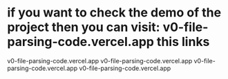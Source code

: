 # if you want to check the demo of the project then you can visit:   v0-file-parsing-code.vercel.app   this links



v0-file-parsing-code.vercel.app
v0-file-parsing-code.vercel.app
v0-file-parsing-code.vercel.app
v0-file-parsing-code.vercel.app
